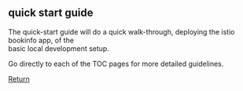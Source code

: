 ## quick start guide  

The quick-start guide will do a quick walk-through, deploying the istio bookinfo app, of the  
basic local development setup.  

Go directly to each of the TOC pages for more detailed guidelines.  


[Return](../README.md)